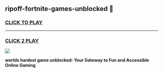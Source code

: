 
## ripoff-fortnite-games-unblocked 👋
<h3>
<a href="https://premium.freeplayer.one?title=ripoff-fortnite-games-unblocked&ref=14F">CLICK TO PLAY</a></h3>
<hr>

<h3>
<a href="https://premium.freeplayer.one?title=ripoff-fortnite-games-unblocked&ref=14F">CLICK 2 PLAY</a>
  
</h3>

<a href="https://premium.freeplayer.one?title=ripoff-fortnite-games-unblocked&ref=12F/"><img src="https://clearcache.store/games.png"></a>


**worlds hardest game unblocked: Your Gateway to Fun and Accessible Online Gaming**

